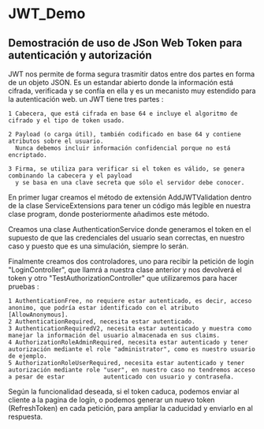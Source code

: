 # JWT_Demo

## Demostración de uso de JSon Web Token para autenticación y autorización

JWT nos permite de forma segura trasmitir datos entre dos partes en forma de un objeto JSON. Es un estandar abierto donde la información está cifrada, verificada y se confía en ella y es un mecanisto muy estendido para la autenticación web. un JWT tiene tres partes :

	1 Cabecera, que está cifrada en base 64 e incluye el algoritmo de cifrado y el tipo de token usado.
	
	2 Payload (o carga útil), también codificado en base 64 y contiene atributos sobre el usuario. 
	  Nunca debemos incluir información confidencial porque no está encriptado.
	
	3 Firma, se utiliza para verificar si el token es válido, se genera combinando la cabecera y el payload 
	  y se basa en una clave secreta que sólo el servidor debe conocer.
	
En primer lugar creamos el método de extensión AddJWTValidation dentro de la clase ServiceExtensions para tener un código más legible en nuestra clase program, donde posteriormente añadimos este método.

Creamos una clase AuthenticationService donde generamos el token en el supuesto de que las credenciales del usuario sean correctas, en nuestro caso y puesto que es una simulación, siempre lo serán.

Finalmente creamos dos controladores, uno para recibir la petición de login "LoginController", que llamrá a nuestra clase anterior y nos devolverá el token y otro "TestAuthorizationController" que utilizaremos para hacer pruebas :

	1 AuthenticationFree, no requiere estar autenticado, es decir, acceso anonimo, que podría estar identificado con el atributo [AllowAnonymous].	
	2 AuthenticationRequired, necesita estar autenticado.	
	3 AuthenticationRequiredV2, necesita estar autenticado y muestra como manejar la información del usuario almacenada en sus claims.	
	4 AuthorizationRoleAdminRequired, necesita estar autenticado y tener autorización mediante el role "administrator", como es nuestro usuario de ejemplo.	
	5 AuthorizationRoleUserRequired, necesita estar autenticado y tener autorización mediante role "user", en nuestro caso no tendremos acceso a pesar de estar 		  autenticado con usuario y contraseña.


Según la funcionalidad deseada, si el token caduca, podemos enviar al cliente a la pagina de logín, o podemos generar un nuevo token (RefreshToken) en cada petición, para ampliar la caducidad y enviarlo en al respuesta.
